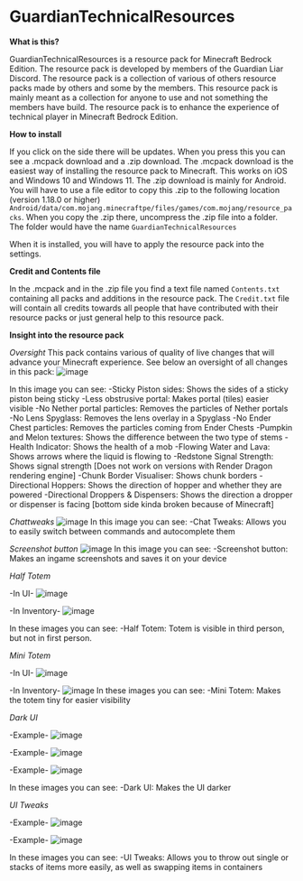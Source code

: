 # GuardianTechnicalResources

**What is this?**

GuardianTechnicalResources is a resource pack for Minecraft Bedrock Edition. The resource pack is developed by members of the Guardian Liar Discord. The resource pack is a collection of various of others resource packs made by others and some by the members. This resource pack is mainly meant as a collection for anyone to use and not something the members have build. The resource pack is to enhance the experience of technical player in Minecraft Bedrock Edition.

**How to install**

If you click on the side there will be updates. When you press this you can see a .mcpack download and a .zip download. 
  The .mcpack download is the easiest way of installing the resource pack to Minecraft. This works on iOS and Windows 10 and Windows 11.
  The .zip download is mainly for Android. You will have to use a file editor to copy this .zip to the following location (version 1.18.0 or higher) `Android/data/com.mojang.minecraftpe/files/games/com.mojang/resource_packs`. When you copy the .zip there, uncompress the .zip file into a folder. The folder would have the name `GuardianTechnicalResources`
  
When it is installed, you will have to apply the resource pack into the settings.

**Credit and Contents file**

In the .mcpack and in the .zip file you find a text file named `Contents.txt` containing all packs and additions in the resource pack. The `Credit.txt` file will contain all credits towards all people that have contributed with their resource packs or just general help to this resource pack.

**Insight into the resource pack**

_Oversight_
This pack contains various of quality of live changes that will advance your Minecraft experience. See below an oversight of all changes in this pack:
![image](https://user-images.githubusercontent.com/80174370/155613490-4feb793e-25f8-4b09-822d-79f1e282d9e4.png)

In this image you can see:
-Sticky Piston sides: Shows the sides of a sticky piston being sticky
-Less obstrusive portal: Makes portal (tiles) easier visible
-No Nether portal particles: Removes the particles of Nether portals
-No Lens Spyglass: Removes the lens overlay in a Spyglass
-No Ender Chest particles: Removes the particles coming from Ender Chests
-Pumpkin and Melon textures: Shows the difference between the two type of stems
-Health Indicator: Shows the health of a mob
-Flowing Water and Lava: Shows arrows where the liquid is flowing to
-Redstone Signal Strength: Shows signal strength [Does not work on versions with Render Dragon rendering engine] 
-Chunk Border Visualiser: Shows chunk borders
-Directional Hoppers: Shows the direction of hopper and whether they are powered
-Directional Droppers & Dispensers: Shows the direction a dropper or dispenser is facing [bottom side kinda broken because of Minecraft]

_Chattweaks_
![image](https://user-images.githubusercontent.com/80174370/155613853-b76b9abe-884d-42a9-89d2-97b45dd37338.png)
In this image you can see:
-Chat Tweaks: Allows you to easily switch between commands and autocomplete them

_Screenshot button_
![image](https://user-images.githubusercontent.com/80174370/155613815-b92bd79c-6316-4a0b-9d64-c0b4577063e2.png)
In this image you can see:
-Screenshot button: Makes an ingame screenshots and saves it on your device

_Half Totem_

-In UI-
![image](https://user-images.githubusercontent.com/80174370/155614643-57c0df4d-2aa2-422f-8616-95b268aab9c4.png)

-In Inventory-
![image](https://user-images.githubusercontent.com/80174370/155614583-1b7e099b-ee1b-4ab0-9a77-d4ed679d5bed.png)

In these images you can see:
-Half Totem: Totem is visible in third person, but not in first person.

_Mini Totem_

-In UI-
![image](https://user-images.githubusercontent.com/80174370/155614073-303d9e2a-547d-4f79-b1a1-96711d4ee16d.png)

-In Inventory-
![image](https://user-images.githubusercontent.com/80174370/155614027-9fc894e8-db56-4c21-a852-88ddc76de84c.png)
In these images you can see:
-Mini Totem: Makes the totem tiny for easier visibility

_Dark UI_

-Example-
![image](https://user-images.githubusercontent.com/80174370/155615885-b7a34cd5-a3b4-46df-810d-d9ebdd2136c7.png)

-Example-
![image](https://user-images.githubusercontent.com/80174370/155615982-c8e5c6ef-aa2d-43f3-bfbb-f0ff0fb0d45c.png)

-Example-
![image](https://user-images.githubusercontent.com/80174370/155616007-c7d4bd90-9a28-4e8c-953b-b73b39b14050.png)

In these images you can see:
-Dark UI: Makes the UI darker

_UI Tweaks_

-Example-
![image](https://user-images.githubusercontent.com/80174370/155615663-668bae33-58cc-43a5-9ccc-fa602ad857a8.png)

-Example-
![image](https://user-images.githubusercontent.com/80174370/155615567-581be576-5319-44b0-9adc-6464e209532a.png)

In these images you can see:
-UI Tweaks: Allows you to throw out single or stacks of items more easily, as well as swapping items in containers



